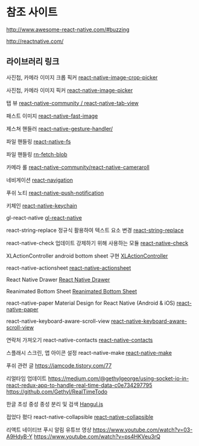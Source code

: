 # 참조 사이트

<http://www.awesome-react-native.com/#buzzing>

<http://reactnative.com/>

## 라이브러리 링크

사진첩, 카메라 이미지 크롭 픽커
[react-native-image-crop-picker](https://github.com/ivpusic/react-native-image-crop-picker)

사진첩, 카메라 이미지 픽커
[react-native-image-picker](https://github.com/react-native-community/react-native-image-picker)

탭 뷰
[react-native-community / react-native-tab-view](https://github.com/react-native-community/react-native-tab-view)

패스트 이미지
[react-native-fast-image](https://github.com/DylanVann/react-native-fast-image)

제스쳐 핸들러
[react-native-gesture-handler/](https://software-mansion.github.io/react-native-gesture-handler/)

파일 핸들링
[react-native-fs](https://github.com/itinance/react-native-fs)

파일 핸들링
[rn-fetch-blob](https://github.com/joltup/rn-fetch-blob)

카메라 롤
[react-native-community/react-native-cameraroll](https://github.com/react-native-community/react-native-cameraroll)

네비게이션
[react-navigation](https://reactnavigation.org/en/)

푸쉬 노티
[react-native-push-notification](https://github.com/zo0r/react-native-push-notification)

키체인
[react-native-keychain](https://github.com/oblador/react-native-keychain)

gl-react-native
[gl-react-native](https://www.npmjs.com/package/gl-react-native)

react-string-replace
정규식 활용하여 텍스트 요소 변경
[react-string-replace](https://github.com/iansinnott/react-string-replace)

react-native-check
업데이트 강제하기 위해 사용하는 모듈
[react-native-check](https://github.com/kimxogus/react-native-version-check)

XLActionController
android bottom sheet 구현
[XLActionController](https://github.com/xmartlabs/XLActionController)

react-native-actionsheet
[react-native-actionsheet](https://github.com/beefe/react-native-actionsheet)

React Native Drawer
[React Native Drawer](https://github.com/root-two/react-native-drawer)

Reanimated Bottom Sheet
[Reanimated Bottom Sheet](https://github.com/osdnk/react-native-reanimated-bottom-sheet)

react-native-paper
Material Design for React Native (Android & iOS)
[react-native-paper](https://github.com/callstack/react-native-paper)

react-native-keyboard-aware-scroll-view
[react-native-keyboard-aware-scroll-view](https://github.com/APSL/react-native-keyboard-aware-scroll-view)

<!-- 백그라운드 태스크 -->
<!-- https://blog.expo.io/how-to-run-background-tasks-in-react-native-e1619acef48f -->

연락처 가져오기
react-native-contacts
[react-native-contacts](https://github.com/morenoh149/react-native-contacts)

스플래시 스크린, 앱 아이콘 설정
react-native-make
[react-native-make](https://github.com/bamlab/react-native-make)

푸쉬 관련 글
<https://jamcode.tistory.com/77>

리얼타임 업데이트
<https://medium.com/@gethylgeorge/using-socket-io-in-react-redux-app-to-handle-real-time-data-c0e734297795>
<https://github.com/Gethyl/RealTimeTodo>

한글 초성 중성 종성 분리 및 검색
[Hangul.js](https://github.com/e-/Hangul.js/)

접었다 폈다
react-native-collapsible
[react-native-collapsible](https://github.com/oblador/react-native-collapsible)

리액트 네이티브 푸시 알림 유튜브 영상
<https://www.youtube.com/watch?v=03-A9HdyB-Y>
<https://www.youtube.com/watch?v=ps4HKVeu3rQ>
